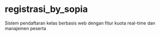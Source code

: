 # registrasi_by_sopia
Sistem pendaftaran kelas berbasis web dengan fitur kuota real-time dan manajemen peserta
